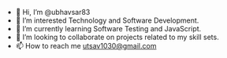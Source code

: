- 👋 Hi, I’m @ubhavsar83
- 👀 I’m interested Technology and Software Development.
- 🌱 I’m currently learning Software Testing and JavaScript.
- 💞️ I’m looking to collaborate on projects related to my skill sets.
- 📫 How to reach me utsav1030@gmail.com

<!---
ubhavsar83/ubhavsar83 is a ✨ special ✨ repository because its `README.md` (this file) appears on your GitHub profile.
You can click the Preview link to take a look at your changes.
--->
